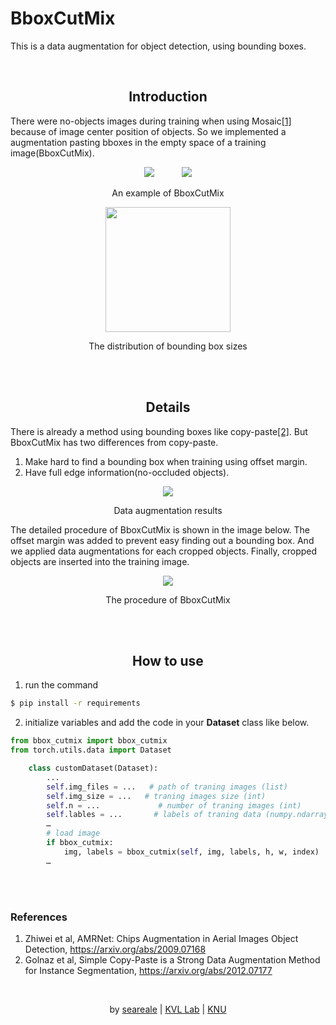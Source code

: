 # BboxCutMix
This is a data augmentation for object detection, using bounding boxes.

<br/>

## <div align="center">Introduction</div>
There were no-objects images during training when using Mosaic[[1]](https://arxiv.org/abs/2009.07168) because of image center position of objects. So we implemented a augmentation pasting bboxes in the empty space of a training image(BboxCutMix).
<div align="center">
<img src="https://wiki.seareale.dev/uploads/images/gallery/2022-05/OjZ2tmvojIGVUxH1-image-1654015019066.png" hspace=20/>
<img src="https://wiki.seareale.dev/uploads/images/gallery/2022-05/8cf3VBdKAA2XwkR7-image-1654015040069.png" hspace=20/>
<p>An example of BboxCutMix</p>
</div>

<div align="center">
<img src="https://wiki.seareale.dev/uploads/images/gallery/2022-05/e7or31wDTvVZXfyw-image-1654015221774.png" hspace=20 width=200px/>
  <p>The distribution of bounding box sizes</p>
</div>

<br/>
<br/>

## <div align="center">Details</div>
There is already a method using bounding boxes like copy-paste[[2]](https://arxiv.org/abs/2012.07177). But BboxCutMix has two differences from copy-paste. 
1) Make hard to find a bounding box when training using offset margin. 
2) Have full edge information(no-occluded objects).
<div align="center">
<img src="https://wiki.seareale.dev/uploads/images/gallery/2022-05/ZCQYBhN09Tj0qck0-image-1654014749943.png" hspace=20/>
    <p>Data augmentation results</p>
</div>

The detailed procedure of BboxCutMix is shown in the image below. The offset margin was added to prevent easy finding out a bounding box. And we applied data augmentations for each cropped objects. Finally, cropped objects are inserted into the training image.

<div align="center">
<img src="https://wiki.seareale.dev/uploads/images/gallery/2022-05/zHeDBz8rS9T4K1bf-image-1654017772795.png" hspace=20/>
    <p>The procedure of BboxCutMix</p>
</div>

<br/>
<br/>

## <div align="center">How to use</div>
1. run the command
```bash
$ pip install -r requirements
```

2. initialize variables and add the code in your **Dataset** class like below.
```python
from bbox_cutmix import bbox_cutmix 
from torch.utils.data import Dataset 

    class customDataset(Dataset):
        ...
        self.img_files = ...   # path of traning images (list)
        self.img_size = ...   # traning images size (int) 
        self.n = ...             # number of traning images (int) 
        self.lables = ...       # labels of traning data (numpy.ndarray)
        …
        # load image
        if bbox_cutmix:
            img, labels = bbox_cutmix(self, img, labels, h, w, index)
        …
```

<br/>
<br/>

### References
1. Zhiwei et al, AMRNet: Chips Augmentation in Aerial Images Object Detection, https://arxiv.org/abs/2009.07168
2. Golnaz et al, Simple Copy-Paste is a Strong Data Augmentation Method for Instance Segmentation, https://arxiv.org/abs/2012.07177

<br/><div align="center">
by [seareale](https://github.com/seareale) | [KVL Lab](http://vl.knu.ac.kr) | [KNU](http://knu.ac.kr)
</div>
